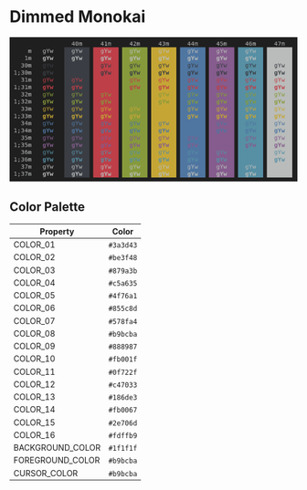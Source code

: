 # Dimmed Monokai

![Dimmed Monokai](../media/DimmedMonokai.png)

## Color Palette
| Property | Color |
|----------|-------|
COLOR_01|`#3a3d43`|
COLOR_02|`#be3f48`|
COLOR_03|`#879a3b`|
COLOR_04|`#c5a635`|
COLOR_05|`#4f76a1`|
COLOR_06|`#855c8d`|
COLOR_07|`#578fa4`|
COLOR_08|`#b9bcba`|
COLOR_09|`#888987`|
COLOR_10|`#fb001f`|
COLOR_11|`#0f722f`|
COLOR_12|`#c47033`|
COLOR_13|`#186de3`|
COLOR_14|`#fb0067`|
COLOR_15|`#2e706d`|
COLOR_16|`#fdffb9`|
BACKGROUND_COLOR|`#1f1f1f`|
FOREGROUND_COLOR|`#b9bcba`|
CURSOR_COLOR|`#b9bcba`|
